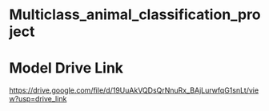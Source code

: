 # Multiclass_animal_classification_project
# Model Drive Link
https://drive.google.com/file/d/19UuAkVQDsQrNnuRx_BAjLurwfqG1snLt/view?usp=drive_link
